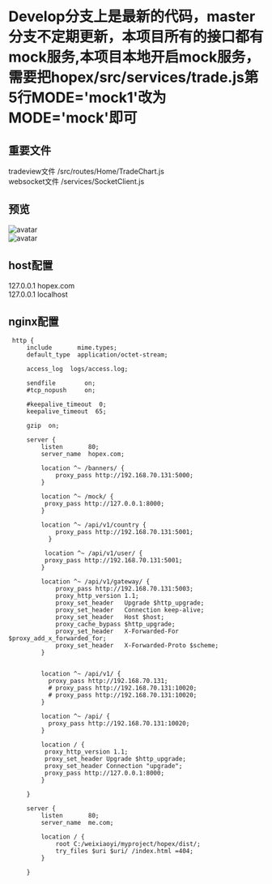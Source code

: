 # Develop分支上是最新的代码，master分支不定期更新，本项目所有的接口都有mock服务,本项目本地开启mock服务，需要把hopex/src/services/trade.js第5行MODE='mock1'改为MODE='mock'即可

## 重要文件
tradeview文件 /src/routes/Home/TradeChart.js   
websocket文件  /services/SocketClient.js


## 预览
![avatar](http://p09oq805j.bkt.clouddn.com/hopex_black.png)   
![avatar](http://p09oq805j.bkt.clouddn.com/hopex_white.png)

## host配置
127.0.0.1 hopex.com  
127.0.0.1 localhost

## nginx配置
```
 http {
     include       mime.types;
     default_type  application/octet-stream;
 
     access_log  logs/access.log;
 
     sendfile        on;
     #tcp_nopush     on;
 
     #keepalive_timeout  0;
     keepalive_timeout  65;
 
     gzip  on;
 
     server {
         listen       80;
         server_name  hopex.com;
 
         location ^~ /banners/ {
             proxy_pass http://192.168.70.131:5000;
         }
 
         location ^~ /mock/ {
          proxy_pass http://127.0.0.1:8000;
         }
 
         location ^~ /api/v1/country {
             proxy_pass http://192.168.70.131:5001;
           }
 
          location ^~ /api/v1/user/ {
          proxy_pass http://192.168.70.131:5001;
         }
 
         location ^~ /api/v1/gateway/ {
             proxy_pass http://192.168.70.131:5003;
             proxy_http_version 1.1;
             proxy_set_header   Upgrade $http_upgrade;
             proxy_set_header   Connection keep-alive;
             proxy_set_header   Host $host;
             proxy_cache_bypass $http_upgrade;
             proxy_set_header   X-Forwarded-For $proxy_add_x_forwarded_for;
             proxy_set_header   X-Forwarded-Proto $scheme;
         }
 
 
         location ^~ /api/v1/ {
           proxy_pass http://192.168.70.131;
           # proxy_pass http://192.168.70.131:10020;
           # proxy_pass http://192.168.70.131:10020;
         }
 
         location ^~ /api/ {
           proxy_pass http://192.168.70.131:10020;
         }
 
         location / {
          proxy_http_version 1.1;
          proxy_set_header Upgrade $http_upgrade;
          proxy_set_header Connection "upgrade";
          proxy_pass http://127.0.0.1:8000;
         }
 
     }
 
     server {
         listen       80;
         server_name  me.com;
 
         location / {
             root C:/weixiaoyi/myproject/hopex/dist/;
             try_files $uri $uri/ /index.html =404;
         }
 
     }
```


